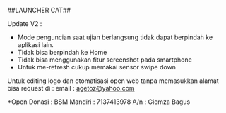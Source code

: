 ##LAUNCHER CAT##

Update V2 :
- Mode penguncian saat ujian berlangsung tidak dapat berpindah ke aplikasi lain.
- Tidak bisa berpindah ke Home
- Tidak bisa menggunakan fitur screenshot pada smartphone
- Untuk me-refresh cukup memakai sensor swipe down

Untuk editing logo dan otomatisasi open web tanpa memasukkan alamat bisa request di :
email : agetoz@yahoo.com

*Open Donasi :
BSM Mandiri : 7137413978
A/n : Giemza Bagus
